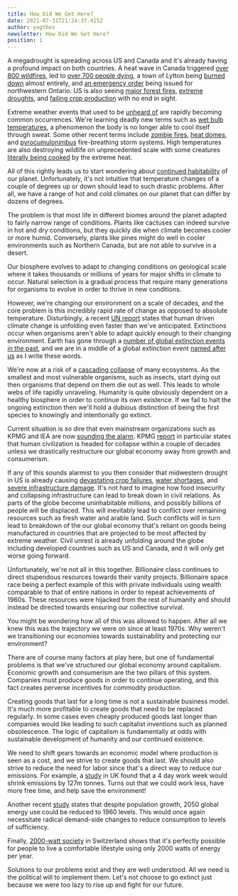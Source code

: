 ```yaml
---
title: How Did We Get Here?
date: 2021-07-31T21:24:37.415Z
author: yogthos
newsletter: How Did We Get Here?
position: 1
---
```

A megadrought is spreading across US and Canada and it's already having a profound impact on both countries. A heat wave in Canada triggered [over 800 wildfires](https://www.theweathernetwork.com/ca/news/article/smoky-skies-span-the-country-with-nearly-800-active-wildfires-burning
), led to [over 700 people dying](https://www.vaughantoday.ca/historic-heatwave-more-than-700-dead-in-canada-and-150-fires-in-progress/), a town of Lytton being [burned down](https://www.cbc.ca/news/canada/british-columbia/bc-wildfires-lytton-july-1-2021-1.6087311) almost entirely, and [an emergency order](https://www.cbc.ca/news/canada/thunder-bay/northwestern-ontario-forest-fires-calls-for-resources-1.6103208) being issued for northwestern Ontario. US is also seeing [major forest fires](https://abcnews.go.com/US/heat-fires-west-severe-causing-thunderstorms-rain/story?id=78968764), [extreme droughts](https://www.sfchronicle.com/local/article/74-of-California-and-52-of-the-Western-U-S-now-16225433.php), and [failing crop production](https://www.agupdate.com/livestockroundup/markets/corn-projections-bleak-as-much-of-the-midwest-drought-continues/article_d2caa53a-d808-11eb-ba27-2f7cddf66b43.html) with no end in sight.

Extreme weather events that used to be [unheard of](https://www.cbsnews.com/news/heat-wave-dome-2021-seattle-portland-weather/) are rapidly becoming common occurrences. We're learning deadly new terms such as [wet bulb temperatures](https://www.cbc.ca/news/science/how-hot-is-too-hot-for-humans-understanding-wet-bulb-temperatures-1.6088415), a phenomenon the body is no longer able to cool itself through sweat. Some other recent terms include [zombie fires](https://www.axios.com/zombie-fires-detected-alaska-canada-increase-global-warming-3a4d90ad-931d-4c9d-9617-e4187ebfa2f2.html), [heat domes](https://www.theguardian.com/environment/2021/jul/02/canadian-inferno-northern-heat-exceeds-worst-case-climate-models), and [pyrocumulonimbus](https://www.nasa.gov/topics/earth/features/pyrocb.html) fire-breathing storm systems. High temperatures are also destroying wildlife on unprecedented scale with some creatures [literally being cooked](https://www.thestar.com/news/canada/2021/07/07/its-so-hot-that-canadas-sea-creatures-are-cooking-to-their-death-in-their-shells.html) by the extreme heat.


All of this rightly leads us to start wondering about [continued habitability](https://www.rollingstone.com/culture/culture-features/climate-crisis-goodell-survive-extreme-heat-875198/) of our planet. Unfortunately, it's not intuitive that temperature changes of a couple of degrees up or down should lead to such drastic problems. After all, we have a range of hot and cold climates on our planet that can differ by dozens of degrees.

The problem is that most life in different biomes around the planet adapted to fairly narrow range of conditions. Plants like cactuses can indeed survive in hot and dry conditions, but they quickly die when climate becomes cooler or more humid. Conversely, plants like pines might do well in cooler environments such as Northern Canada, but are not able to survive in a desert.

Our biosphere evolves to adapt to changing conditions on geological scale where it takes thousands or millions of years for major shifts in climate to occur. Natural selection is a gradual process that require many generations for organisms to evolve in order to thrive in new conditions.

However, we're changing our environment on a scale of decades, and the core problem is this incredibly rapid rate of change as opposed to absolute temperature. Disturbingly, a recent [UN report](https://www.france24.com/en/live-news/20210623-crushing-climate-impacts-to-hit-sooner-than-feared-draft-un-report) states that human driven climate change is unfolding even faster than we've anticipated. Extinctions occur when organisms aren't able to adapt quickly enough to their changing environment. Earth has gone through a [number of global extinction events in the past](https://en.wikipedia.org/wiki/List_of_extinction_events), and we are in a middle of a global extinction event [named after us](https://www.cbc.ca/radio/quirks/oct-19-2019-understanding-the-anthropocene-extinction-regenerating-cartilage-and-more-1.5324707/understanding-extinction-humanity-has-destroyed-half-the-life-on-earth-1.5324721) as I write these words.

We're now at a risk of a [cascading collapse](https://royalsocietypublishing.org/doi/10.1098/rstb.2008.0219) of many ecosystems. As the smallest and most vulnerable organisms, such as insects, start dying out then organisms that depend on them die out as well. This leads to whole webs of life rapidly unraveling. Humanity is quite obviously dependent on a healthy biosphere in order to continue its own existence. If we fail to halt the ongoing extinction then we'll hold a dubious distinction of being the first species to knowingly and intentionally go extinct.

Current situation is so dire that even mainstream organizations such as KPMG and IEA are now [sounding the alarm](https://arstechnica.com/tech-policy/2021/05/all-fossil-fuel-exploration-needs-to-end-this-year-iea-says/). KPMG [report](https://www.vice.com/en/article/z3xw3x/new-research-vindicates-1972-mit-prediction-that-society-will-collapse-soon) in particular states that human civilization is headed for collapse within a couple of decades unless we drastically restructure our global economy away from growth and consumerism.

If any of this sounds alarmist to you then consider that midwestern drought in US is already causing [devastating crop failures](https://newfinancemagazine.com/farmers-warn-that-the-megadrought-in-the-western-u-s-threatens-to-cause-devastating-crop-failures-in-2021-investment-watch/), [water shortages](https://www.apr.org/post/amid-mega-drought-water-shortage-will-be-declared-along-colorado-river), and [severe infrastructure damage](https://kyma.com/videor/2021/07/23/extreme-weather-threatens-us-infrastructure/). It's not hard to imagine how food insecurity and collapsing infrastructure can lead to break down in civil relations. As parts of the globe become uninhabitable millions, and possibly billions of people will be displaced. This will inevitably lead to conflict over remaining resources such as fresh water and arable land. Such conflicts will in turn lead to breakdown of the our global economy that's reliant on goods being manufactured in countries that are projected to be most affected by extreme weather. Civil unrest is already unfolding around the globe including developed countries such as US and Canada, and it will only get worse going forward.

Unfortunately, we're not all in this together. Billionaire class continues to direct stupendous resources towards their vanity projects. Billionaire space race being a perfect example of this with private individuals using wealth comparable to that of entire nations in order to repeat achievements of 1960s. These resources were hijacked from the rest of humanity and should instead be directed towards ensuring our collective survival.

You might be wondering how all of this was allowed to happen. After all we knew this was the trajectory we were on since at least 1970s. Why weren't we transitioning our economies towards sustainability and protecting our environment?

There are of course many factors at play here, but one of fundamental problems is that we've structured our global economy around capitalism. Economic growth and consumerism are the two pillars of this system. Companies must produce goods in order to continue operating, and this fact creates perverse incentives for commodity production.

Creating goods that last for a long time is not a sustainable business model. It's much more profitable to create goods that need to be replaced regularly. In some cases even cheaply produced goods last longer than companies would like leading to such capitalist inventions such as planned obsolescence. The logic of capitalism is fundamentally at odds with sustainable development of humanity and our continued existence.

We need to shift gears towards an economic model where production is seen as a cost, and we strive to create goods that last. We should also strive to reduce the need for labor since that's a direct way to reduce our emissions. For example, a [study](https://www.theguardian.com/environment/2021/may/27/four-day-working-week-would-slash-uk-carbon-footprint-report) in UK found that a 4 day work week would shrink emissions by 127m tonnes. Turns out that we could work less, have more free time, and help save the environment!


Another recent [study](https://www.sciencedirect.com/science/article/pii/S0959378020307512) states that despite population growth, 2050 global energy use could be reduced to 1960 levels. This would once again necessitate radical demand-side changes to reduce consumption to levels of sufficiency.

Finally, [2000-watt society](https://en.wikipedia.org/wiki/2000-watt_society) in Switzerland shows that it's perfectly possible for people to live a comfortable lifestyle using only 2000 watts of energy per year.

Solutions to our problems exist and they are well understood. All we need is the political will to implement them. Let's not choose to go extinct just because we were too lazy to rise up and fight for our future.
